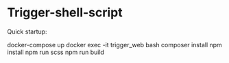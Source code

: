# Trigger-shell-script

Quick startup:

docker-compose up
docker exec -it trigger_web bash
composer install
npm install
npm run scss
npm run build
